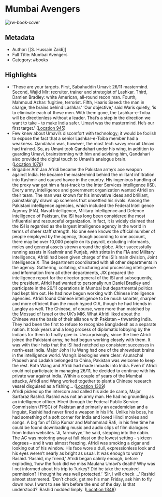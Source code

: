 # Mumbai Avengers

![rw-book-cover](https://images-na.ssl-images-amazon.com/images/I/51Zvj6fe2gL._SL200_.jpg)

## Metadata
- Author: [[S. Hussain Zaidi]]
- Full Title: Mumbai Avengers
- Category: #books

## Highlights
- ‘These are your targets. First, Sabahuddin Umavi: 26/11 mastermind. Second, Wajid Mir: recruiter, trainer and strategist of Lashkar. Third, Damien Bradley: white American, all-round recon man. Fourth, Mahmoud Azhar: fugitive, terrorist. Fifth, Haaris Saeed: the man in charge, the brains behind Lashkar.’ ‘Our objective,’ said Waris quietly, ‘is to eliminate each of these men. With them gone, the Lashkar-e-Toiba will be directionless without a leader. That’s a step in the direction we want to take – to make India safer. Umavi was the mastermind. He’s our first target.’ ([Location 945](https://readwise.io/to_kindle?action=open&asin=B00RKSD5YI&location=945))
- Few knew about Umavi’s discomfort with technology; it would be foolish to expose the fact that a senior Lashkar-e-Toiba member had a weakness. Qandahari was, however, the most tech savvy recruit Umavi had trained. So, as Umavi took Qandahari under his wing, in addition to guarding Umavi, brainstorming with him and advising him, Qandahari also provided the digital touch to Umavi’s analogue brain. ([Location 1079](https://readwise.io/to_kindle?action=open&asin=B00RKSD5YI&location=1079))
- Brigadier Arif Jan Afridi became the Pakistan army’s ace weapon against India. He became the mastermind behind the militant infiltration into Kashmir and caused havoc in the country. His ingenious handling of the proxy war got him a fast-track to the Inter Services Intelligence (ISI). Every army, intelligence and government organization wanted Afridi on their team. The man was known for his innovative ideas and brilliant, painstakingly drawn up schemes that unsettled his rivals. Among the Pakistani intelligence agencies, which included the Federal Intelligence Agency (FIA), Naval Intelligence, Military Intelligence and Defence Intelligence of Pakistan, the ISI has long been considered the most influential and resourceful organization. In fact, it is widely claimed that the ISI is regarded as the largest intelligence agency in the world in terms of sheer staff strength. No one even knows the official number of people employed by the agency, though according to one account, there may be over 10,000 people on its payroll, excluding informants, moles and general assets strewn around the globe. After successfully running assets in Kashmir and Punjab, with stints in the FIA and Military Intelligence, Afridi had been given charge of the ISI’s main division, Joint Intelligence X. The department coordinated with all other departments in the agency. Gathering, collating, structuring and processing intelligence and information from all other departments, JIX prepared the intelligence report for the director general of the ISI and subsequently, the president. Afridi had wanted to personally run Daniel Bradley and participate in the 26/11 operations in Mumbai but departmental politics had kept him out. He had now begun working with Chinese intelligence agencies. Afridi found Chinese intelligence to be much smarter, sharper and more efficient than the much hyped CIA, though he had friends in Langley as well. The Chinese, of course, were more than matched by the Mossad of Israel or the UK’s MI6. What Afridi liked about the Chinese was the basis of their alliance with Pakistan – thwarting India. They had been the first to refuse to recognize Bangladesh as a separate nation. It took years and a long process of diplomatic lobbying by the Indians for them to finally give in. Unsurprisingly, since the time Afridi joined the Pakistani army, he had begun working closely with them. It was with their help that the ISI had notched up consistent successes in north-east India. Major John Hu Wang had one of the shrewdest brains in the intelligence world. Wang’s ideologies were clear: Arunachal Pradesh and Ladakh belonged to China, Pakistan was welcome to keep the rest. Both Wang and Afridi had made inroads into India. Even if Afridi could not participate in managing 26/11, he decided to continue with his private war against India. Within a couple of years of the Mumbai attacks, Afridi and Wang worked together to plant a Chinese research vessel disguised as a fishing… ([Location 1309](https://readwise.io/to_kindle?action=open&asin=B00RKSD5YI&location=1309))
- Afridi picked up the intercom and called his aide de camp, Major Sarfaraz Rashid. Rashid was not an army man. He had no grounding as an intelligence officer. Hired through the Federal Public Service Commission (FPSC) of Pakistan and primarily an academician and a linguist, Rashid had never fired a weapon in his life. Unlike his boss, he had something of a soft corner for India and loved Hindi movies and songs. A big fan of Dilip Kumar and Mohammad Rafi, in his free time he could be found downloading music and audio clips of film dialogues from Indian websites. ‘Ji, farmaiyye,’ he said, stepping into the cabin. The AC was motoring away at full blast on the lowest setting – sixteen degrees – and it was almost freezing. Afridi was smoking a cigar and looking out of his window. His face wore a dull, expressionless look and his eyes weren’t nearly as bright as usual. It was enough to worry Rashid. ‘Rashid, my friend,’ Afridi began calmly enough, before exploding, ‘how the fuck did we miss Maulana Umavi’s death? Why was I not informed about his trip to Turkey? Did he take the required permission? I thought he was well protected.’ ‘Sir, I will check …’ Rashid almost stammered. ‘Don’t check, get me his man Friday, ask him to fly down now. I want to see him before the end of the day. Is that understood?’ Rashid nodded limply. ([Location 1348](https://readwise.io/to_kindle?action=open&asin=B00RKSD5YI&location=1348))
